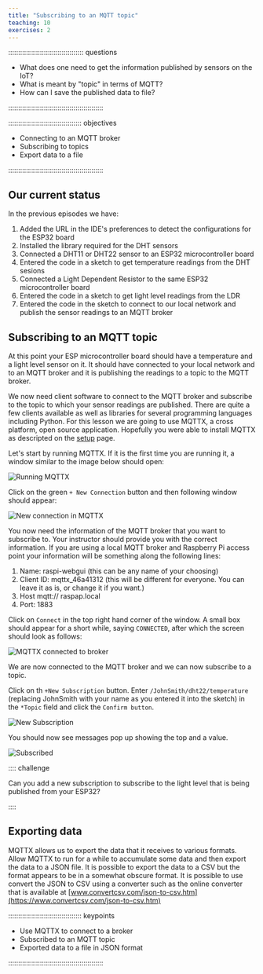 ```yaml
---
title: "Subscribing to an MQTT topic"
teaching: 10
exercises: 2
---
```


:::::::::::::::::::::::::::::::::::::: questions 

- What does one need to get the information published by sensors on the IoT?
- What is meant by "topic" in terms of MQTT?
- How can I save the published data to file?

::::::::::::::::::::::::::::::::::::::::::::::::

::::::::::::::::::::::::::::::::::::: objectives

- Connecting to an MQTT broker
- Subscribing to topics 
- Export data to a file

::::::::::::::::::::::::::::::::::::::::::::::::

## Our current status

In the previous episodes we have:

1. Added the URL in the IDE's preferences to detect the configurations for the ESP32 board 
3. Installed the library required for the DHT sensors
4. Connected a DHT11 or DHT22 sensor to an ESP32 microcontroller board
5. Entered the code in a sketch to get temperature readings from the DHT sesions
6. Connected a Light Dependent Resistor to the same ESP32 microcontroller board
7. Entered the code in a sketch to get light level readings from the LDR
8. Entered the code in the sketch to connect to our local network and publish the sensor readings to an MQTT broker

## Subscribing to an MQTT topic

At this point your ESP microcontroller board should have a temperature and a light level sensor on it. It should have connected to your local network and to an MQTT broker and it is publishing the readings to a topic to the MQTT broker.

We now need client software to connect to the MQTT broker and subscribe to the topic to which your sensor readings are published. There are quite a few clients available as well as libraries for several programming languages including Python. For this lesson we are going to use MQTTX, a cross platform, open source application. Hopefully you were able to install MQTTX as descripted on the [setup](leaners/setup.md) page.

Let's start by running MQTTX. If it is the first time you are running it, a window similar to the image below should open:

![Running MQTTX](fig/mqttx.png)

Click on the green `+ New Connection` button and then following window should appear:

![New connection in MQTTX](fig/new_connection.png)

You now need the information of the MQTT broker that you want to subscribe to. Your instructor should provide you with the correct information. If you are using a local MQTT broker and Raspberry Pi access point your information will be something along the following lines:

1. Name: raspi-webgui (this can be any name of your choosing)
2. Client ID: mqttx_46a41312 (this will be different for everyone. You can leave it as is, or change it if you want.)
3. Host mqtt://  raspap.local
4. Port: 1883

Click on `Connect` in the top right hand corner of the window. A small box should appear for a short while, saying `CONNECTED`, after which the screen should look as follows:

![MQTTX connected to broker](fig/connected.png)

We are now connected to the MQTT broker and we can now subscribe to a topic.

Click on th `+New Subscription` button. Enter `/JohnSmith/dht22/temperature` (replacing JohnSmith with your name as you entered it into the sketch) in the `*Topic` field and click the `Confirm button`.

![New Subscription](fig/new_subscription.png)

You should now see messages pop up showing the top and a value.

![Subscribed](fig/subscribed.png)

:::: challenge

Can you add a new subscription to subscribe to the light level that is being published from your ESP32?

::::

## Exporting data

MQTTX allows us to export the data that it receives to various formats. Allow MQTTX to run for a while to accumulate some data and then export the data to a JSON file. It is possible to export the data to a CSV but the format appears to be in a somewhat obscure format. It is possible to use convert the JSON to CSV using a converter such as the online converter that is available at [www.convertcsv.com/json-to-csv.htm](https://www.convertcsv.com/json-to-csv.htm)


::::::::::::::::::::::::::::::::::::: keypoints 

- Use MQTTX to connect to a broker
- Subscribed to an MQTT topic
- Exported data to a file in JSON format

::::::::::::::::::::::::::::::::::::::::::::::::

[r-markdown]: https://rmarkdown.rstudio.com/
